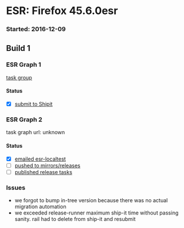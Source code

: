 # ESR: Firefox 45.6.0esr

### Started: 2016-12-09

## Build 1

### ESR Graph 1
[task group](https://tools.taskcluster.net/push-inspector/#/gdFPlloqRUu15Dl9rR2xsg)

#### Status
- [x] [submit to Shipit](https://wiki.mozilla.org/Release:Release_Automation_on_Mercurial:Starting_a_Release#Submit_to_Ship_It)

### ESR Graph 2
task graph url: unknown

#### Status
- [x] [emailed esr-localtest](../how-tos/relpro.md#1-email-drivers-re-release-live-on-test-channel)
- [ ] [pushed to mirrors/releases](../how-tos/relpro.md#2-push-to-releases-dir-mirrors)
- [ ] [published release tasks](../how-tos/relpro.md#3-publish-release)

### Issues
- we forgot to bump in-tree version because there was no actual migration automation
- we exceeded release-runner maximum ship-it time without passing sanity. rail had to delete from ship-it and resubmit


